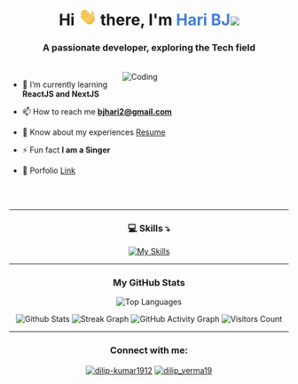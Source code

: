 <h1  align="center">Hi <img src="https://raw.githubusercontent.com/ABSphreak/ABSphreak/master/gifs/Hi.gif" width="33"> there, I'm <span style="color: #447ED5">Hari BJ</span><img src="https://camo.githubusercontent.com/d3359cb00ab0b5ed8f2e1fe3fceb4fbaf3b614340f8c0db99c17b9f50b351770/68747470733a2f2f656d6f6a69732e736c61636b6d6f6a69732e636f6d2f656d6f6a69732f696d616765732f313533313834393433302f343234362f626c6f622d73756e676c61737365732e6769663f31353331383439343330" width="33">
 </h1>
 
<h3 text align="center">A passionate developer, exploring the Tech field</h3>
<br/>
<img img align="right" alt="Coding" width="300" src="https://cdn.dribbble.com/users/2131993/screenshots/4948736/media/421d4ed2f3d23c73d64d20963f61f422.gif">

- 🌱 I’m currently learning **ReactJS and NextJS**

- 📫 How to reach me **bjhari2@gmail.com**

- 📄 Know about my experiences [Resume](https://drive.google.com/file/d/1eqHOnOmSyBIlpWvO42vnWCzSQHjEK2Bf/view?usp=drive_link)

- ⚡ Fun fact **I am a Singer**

- 📑 Porfolio [Link](https://haribj.netlify.app/)
 <br/>
 <br/>
 <hr/>
 <h3 align="center">💻 Skills ⤵</h3>

<p align="center">
  <a href="https://skillicons.dev" align="center">
    <img
      src="https://skillicons.dev/icons?i=html,css,js,bootstrap,github,python,django,react,mongodb,mysql,c,java&theme=dark"
      alt="My Skills"
    />
  </a>
</p>
 <hr/>
 
 <h3 align="center">My GitHub Stats</h3>
<div align="center"> 
 
![Top Languages](https://github-readme-stats.vercel.app/api/top-langs/?username=bjhari2&theme=chartreuse-dark)
 
</div>

<div align="center">
  <img src="https://github-readme-stats.vercel.app/api?username=bjhari2&theme=react&hide_border=false&include_all_commits=true&count_private=true" alt="Github Stats" />
  <img src="https://github-readme-streak-stats.herokuapp.com/?user=bjhari2&theme=react&hide_border=false&include_all_commits=true&count_private=true" alt="Streak Graph" />
  <img src="https://github-readme-activity-graph.vercel.app/graph?username=bjhari2&theme=tokyo-night" alt="GitHub Activity Graph" />
  <img src="https://visitcount.itsvg.in/api?id=bjhari2&icon=0&color=1" alt="Visitors Count" />
</div>

<hr/>
<h3 align="center">Connect with me:</h3>
<p align="center">
<a href="https://www.linkedin.com/in/hari-bj-88204a246/" target="blank"><img align="center" src="https://raw.githubusercontent.com/rahuldkjain/github-profile-readme-generator/master/src/images/icons/Social/linked-in-alt.svg" alt="dilip-kumar1912" height="30" width="40" /></a>
<a href="https://instagram.com/hari_bj02" target="blank"><img align="center" src="https://raw.githubusercontent.com/rahuldkjain/github-profile-readme-generator/master/src/images/icons/Social/instagram.svg" alt="dilip_verma19" height="30" width="40" /></a>
</p>
